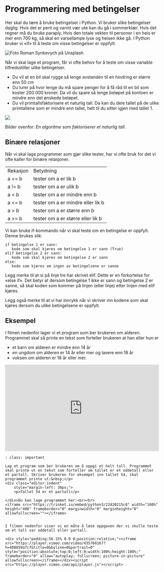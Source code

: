 # Programmering med betingelser 

Her skal du lære å bruke betingelser i Python. Vi bruker slike betingelser daglig. Hvis det er pent og varmt vær ute kan du gå i sommerklær. Hvis det regner må du bruke paraply. Hvis den totale vekten til personer i en heis er mer enn 700 kg, så skal en varsellampe lyse og heisen ikke gå. 
I Python bruker vi «if» til å teste om visse betingelser er oppfylt.

![](/bilder/roman-synkevych-vXInUOv1n84-unsplash.jpg "Foto Roman Synkevych på Unsplash")

Når vi skal lage et program, får vi ofte behov for å teste om visse variable tilfredsstiller ulike betingelser.

* Du vil at en bil skal rygge så lenge avstanden til en hindring er større enn 50 cm
* Du lurer på hvor lenge du må spare penger for å få råd til en bil som koster 200 000 kroner. Da vil du spare så lenge beløpet på kontoen er mindre enn det ønskede beløpet. 
* Du vil primtallsfaktorisere et naturlig tall. Da kan du dele tallet på de ulike primtallene som er mindre enn tallet, helt til du sitter igjen med tallet 1. 

![](bilder/faktorisering.png)

Bilder ovenfor: _En algoritme som faktoriserer et naturlig tall._

## Binære relasjoner
Når vi skal lage programmer som gjør slike tester, har vi ofte bruk for det vi ofte kaller for binære relasjoner.

| | |
|--|--|
|Rekasjon| Betydning|
|a == b| tester om a er lik b|
|a != b| tester om a er ulik b|
|a < b| tester om a er mindre enn b|
|a <= b| tester om a er mindre eller lik b|
|a > b| tester om a er større enn b|
|a >= b| tester om a er større eller lik b|

Vi kan bruke if-kommando når vi skal teste om en betingelse er oppfylt. Denne brukes slik: 

```{code}
if betingelse 1 er sann:
   kode som skal kjøres om betingelse 1 er sann (True)
elif betingelse 2 er sann: 
   kode som skal kjøres om betingelse 2 er sann 
else:
   kode som kjøres om ingen av betingelsene er sanne
```
Legg merke til at vi på linje tre har skrivet elif. Dette er en forkortelse for «else if». Det betyr at dersom betingelse 1 ikke er sann og betingelse 2 er sanne, så skal koden som kommer på linjen (eller linje) etter linjen med elif kjøres. 

Legg også merke til at vi har innrykk når vi skriver inn kodene som skal kjøres dersom du ulike betingelsene er oppfylt. 

## Eksempel

I filmen nedenfor lager vi et program som ber brukeren om alderen. Programmet skal så printe en tekst som forteller brukeren at han eller hun er

* et barn om alderen er mindre enn 14 år
* en ungdom om alderen er 14 år eller mer og lavere enn 18 år
* voksen om alderen er 18 år eller mer. 

<div style="padding:56.15% 0 0 0;position:relative;"><iframe src="https://player.vimeo.com/video/435753947?h=a59cca4d08&title=0&byline=0&portrait=0" style="position:absolute;top:0;left:0;width:100%;height:100%;" frameborder="0" allow="autoplay; fullscreen; picture-in-picture" allowfullscreen></iframe></div><script src="https://player.vimeo.com/api/player.js"></script>


```{admonition} Oppgave 1
: class: important

Lag et program som ber brukeren om å oppgi et helt tall. Programmet skal printe ut en tekst som forteller om tallet er et oddetall eller et partall. Skriver brukeren for eksempel inn tallet 54, skal programmet printe ut:&nbsp;</p>
<div class="editor-indent"
    style="margin-left: 30px;">
    <p>Tallet 54 er et partall</p>

</div>Du kan lage programmet her:<br><br>
<iframe src="https://trinket.io/embed/python3/22420215c8" width="100%" height="400" frameborder="0" marginwidth="0" marginheight="0" allowfullscreen=""></iframe>


I filmen nedenfor viser vi en måte å løse oppgaven der vi skulle teste om et tall var oddetall eller partall. 

<div style="padding:56.15% 0 0 0;position:relative;"><iframe src="https://player.vimeo.com/video/435768167?h=408859a7cf&title=0&byline=0&portrait=0" style="position:absolute;top:0;left:0;width:100%;height:100%;" frameborder="0" allow="autoplay; fullscreen; picture-in-picture" allowfullscreen></iframe></div><script src="https://player.vimeo.com/api/player.js"></script>



